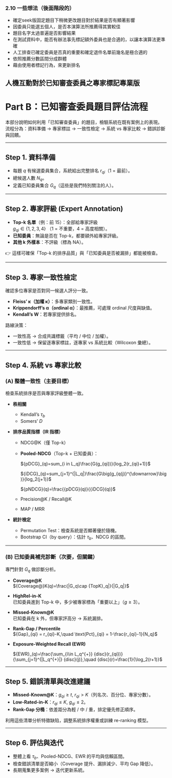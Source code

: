 ### 2.10 一些想法（後面階段的）
- 確定seek版固定題目下稍微更改題目對於結果是否有顯著影響
- 因委員只能選五個人，是否本演算法所推薦得其實較佳
- 題目名字太過普遍是否影響結果
- 在測試資料中，能否有辦法事先標記額外委員也是合適的，以讓本演算法更準確
- 人工排查已確定委員是否真的重要和確定退件名單前幾名是極合適的
- 依照推薦分數區間分成群體
- 藉由使用者標記行為，來更新排名

## 人機互動對於已知審查委員之專家標記專業版
# Part B：已知審查委員題目評估流程

本部分說明如何利用「已知審查委員」的題目，檢驗系統在既有案例上的表現。  
流程分為：資料準備 → 專家標註 → 一致性檢定 → 系統 vs 專家比較 → 錯誤診斷與回饋。

---

## Step 1. 資料準備
- 每題 $q$ 有候選委員集合，系統給出完整排名 $r_{qi}$（1 = 最前）。  
- 總候選人數 $N_q$。  
- 定義已知委員集合 $G_q$（這些是我們特別關注的人）。  

---

## Step 2. 專家評級 (Expert Annotation)
- **Top-k 名單**（例：前 15）：全部給專家評級  
  $g_{qi}\in\{1,2,3,4\}$ （1 = 不重要，4 = 高度相關）。  
- **已知委員**：無論是否在 Top-k，都要額外給專家評級。  
- **其他 k 外樣本**：不評級（標為 NA）。  

👉 這樣可確保「Top-k 的排序品質」與「已知委員是否被漏排」都能被檢查。  

---

## Step 3. 專家一致性檢定
確認多位專家是否對同一候選人評分一致。  

- **Fleiss’ κ（加權 κ）**：多專家類別一致性。  
- **Krippendorff’s α（ordinal α）**：最推薦，可處理 ordinal 尺度與缺值。  
- **Kendall’s W**：若專家提供排名。  

路線決策：  
- 一致性高 → 合成共識標籤（平均 / 中位 / 加權）。  
- 一致性低 → 保留逐專家標註，逐專家 vs 系統比較（Wilcoxon 彙總）。  

---

## Step 4. 系統 vs 專家比較

### (A) 整體一致性（主要目標）
檢查系統排序是否與專家評級整體一致。  

- **秩相關**  
  - Kendall’s $\tau_b$  
  - Somers’ $D$  

- **排序品質指標（IR 指標）**  
  - NDCG@K（僅 Top-k）  
  - **Pooled-NDCG**（Top-k + 已知委員）：

    ${pDCG}_(q)=sum_{i in L_q}\frac{G(g_{qi})}{log_2(r_{qi}+1)}$
    

    ${iDCG}_(q)=sum_{j=1}^{|L_q|}\frac{G\big(g_{q(j)}^{\downarrow}\big)}{log_2(j+1)}$  

    ${pNDCG}(q)=\frac{{pDCG}(q)}{{iDCG}(q)}$  

  - Precision@K / Recall@K  
  - MAP / MRR  

- **統計檢定**  
  - Permutation Test：檢查系統是否顯著優於隨機。  
  - Bootstrap CI（by query）：估計 $\tau_b$、NDCG 的區間。  

---

### (B) 已知委員補充診斷（次要，但關鍵）
專門針對 $G_q$ 做診斷分析。  

- **Coverage@K**  
  ${Coverage@}K(q)=\frac{|G_q\cap {TopK}_q|}{|G_q|}$  

- **HighRel-in-K**  
  已知委員進到 Top-k 中，多少被專家標為「重要以上」（$g\ge 3$）。  

- **Missed-Known@K**  
  已知委員在 k 外，但專家評高分 → 系統漏排。  

- **Rank-Gap / Percentile**  
  ${Gap}_{qi} = r_{qi}-K,\quad \text{Pct}_{qi} = 1-\frac{r_{qi}-1}{N_q}$  

- **Exposure-Weighted Recall (EWR)**  

  ${EWR}_(q)=\frac{\sum_{i\in L_q^{+}} {disc}(r_{qi})}{\sum_{j=1}^{|L_q^{+}|} {disc}(j)},\quad {disc}(r)=\frac{1}{\log_2(r+1)}$

---

## Step 5. 錯誤清單與改進建議
- **Missed-Known@K**：$g_{qi}\ge t,\ r_{qi}>K$（列名次、百分位、專家分數）。  
- **Low-Rated-in-K**：$r_{qi}\le K,\ g_{qi}\le 2$。  
- **Rank-Gap 分桶**：依差距分為輕 / 中 / 重，排定優先修正順序。  

利用這些清單分析特徵缺陷，調整系統排序權重或訓練 re-ranking 模型。  

---

## Step 6. 評估與迭代
- 整體上看 $\tau_b$、Pooled-NDCG、EWR 的平均與信賴區間。  
- 檢查錯誤清單是否縮小（Coverage 提升、漏排減少、平均 Gap 降低）。  
- 長期蒐集更多案例 → 迭代更新系統。

